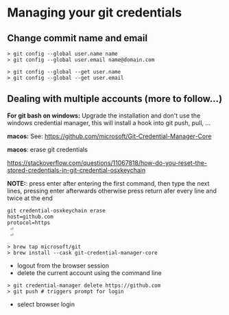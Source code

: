 # Managing your git credentials

## Change commit name and email

```console
> git config --global user.name name
> git config --global user.email name@domain.com

> git config --global --get user.name
> git config --global --get user.email
```

## Dealing with multiple accounts (more to follow...)

__For git bash on windows:__
Upgrade the installation and don't use the windows credential manager, this will install a hook into git push, pull, ...

__macos:__
See: <https://github.com/microsoft/Git-Credential-Manager-Core>

__macos__:
erase git credentials

<https://stackoverflow.com/questions/11067818/how-do-you-reset-the-stored-credentials-in-git-credential-osxkeychain>

__NOTE:__:
press enter after entering the first command, then type the next lines, pressing enter afterwards
otherwise press return afer every line and twice at the end

```shell
git credential-osxkeychain erase
host=github.com
protocol=https
 ⏎
 ⏎
```

```console
> brew tap microsoft/git
> brew install --cask git-credential-manager-core
```

- logout from the browser session
- delete the current account using the command line

```console
> git credential-manager delete https://github.com
> git push # triggers prompt for login
```

- select browser login
